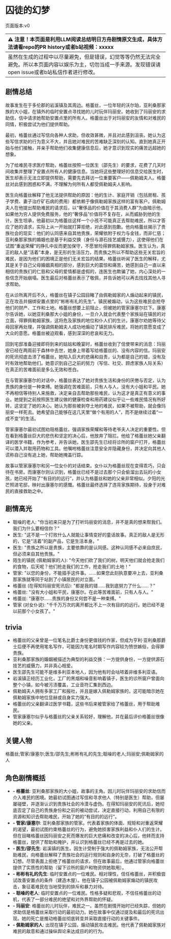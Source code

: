 # 囚徒的幻梦
页面版本:v0
 

| :warning: 注意！本页面是利用LLM阅读总结明日方舟剧情原文生成，具体方法请看repo的PR history或者b站视频：xxxxx           |
|:----------------------------|
| 虽然在生成的过程中以尽量避免，但是错误，幻觉等等仍然无法完全避免。所以本页面内容以娱乐为主，切勿当成一手来源。发现错误请open issue或者b站私信作者进行修改。|



## 剧情总结
故事发生在于多伦郡的岩溪镇及其周边。格蕾丝，一位年轻的沃尔珀，亚利桑那家族的大小姐，在镇外的临时安置点寻找她的儿时玩伴玛丽安。她收到了玛丽安的求助信，信中请求她帮助安置点里的所有人。格蕾丝出于对玛丽安的友情和对难民的同情，积极尝试为他们提供帮助。

最初，格蕾丝通过写信向各种人求助，但收效甚微，并且对此感到沮丧。她认为这些写信求助的行为意义不大，并且她对难民的苦难缺乏深刻的认知。直到她真正开始与他们接触，并亲手帮助他们收集健康信息后，她才意识到现实的痛苦远超她的想象。

为了给难民寻求医疗帮助，格蕾丝按照一位医生（邵先生）的要求，花费了几天时间收集并整理了安置点所有人的健康信息。当她将这些整理好的信息交给医生时，医生却表示无法立即提供帮助，需要先去拜访一位重要客户——佩勒姆夫人。格蕾丝对此感到困惑和不满，不理解为何所有人都受佩勒姆夫人影响。

医生向格蕾丝解释了他无法提供帮助的原因：他的生计、家庭开销（包括房租、孩子学费、妻子治疗矿石病的费用）都依赖于像佩勒姆家族这样的富有客户。佩勒姆夫人在他提出帮助难民的请求后，以“奢侈品的价值在于其消费人群”为由暗示他，如果他为穷人提供免费服务，他的“奢侈品”价值将不复存在，从而威胁到他的生计。医生坦承，他最初以为格蕾丝这样一个小孩不可能真正去帮助难民，所以才答应了她的请求，实际上从一开始就打算拒绝，对此感到抱歉。他向格蕾丝揭示了贵族社会的现实：他们的认同感来自其他贵族，荣耀依附于权力与金钱，而非仁慈；亚利桑那家族的婚姻也是基于利益交换（身份与源石技艺威慑力），这使得他们在试图“重返荣耀”的挣扎中反而更加保守，不愿冒险得罪佩勒姆家族。医生认为，真正的敌人是“活着”本身，是无形的生活压力，而贵族之所以不帮助这些无关宏旨的难民，是因为他们的困境正是他们无关宏旨的结果。格蕾丝听闻了医生的解释，尤其是关于自己父母婚姻真相的部分，感到巨大的震惊和痛苦，她感到自己一直以来相信的贵族们的仁慈和父母的爱情都是虚假的，连医生也欺骗了她，内心深处的一些信念开始崩塌。医生最后对格蕾丝表示了敬佩，并告诉她可以再去找找其他人寻求帮助。

在从诊所离开后不久，格蕾丝在镇子公园目睹了由佩勒姆家的人煽动起来的镇民，正在攻击并捆绑安置点里的“彬彬有礼的先生”。镇民被煽动，认为这些难民会抢夺他们的财产、工作和土地。格蕾丝想要上前阻止，但被她的管家康塞尔拦下。康塞尔告诉她，以她亚利桑那大小姐的身份，一旦介入就会代表整个家族站在镇民的对立面，得罪佩勒姆家族，这将危及家族的地位和仆人们的生计。康塞尔劝她等待父母回家再处理，并强调佩勒姆夫人成功地煽动了镇民排斥难民，将她的意愿变成了大众的意愿。格蕾丝被迫观看，感到深深的悲哀和无力。

回到宅邸准备迎接即将到来的姑姑和晚宴时，格蕾丝收到了信使带来的消息：玛丽安已经在两周前于森林中去世，她身上带着写给格蕾丝的、没有内容的信。玛丽安的死讯彻底击溃了格蕾丝，她陷入巨大的悲痛和自责，认为都是自己的错，没有及时有效地帮助他们。她意识到自己之前的努力（写信、社交、顾虑家族人际关系）在真正的苦难面前是多么无效和苍白。

在与管家康塞尔的对话中，格蕾丝表达了她对贵族生活和身份的厌倦与否定，认为贵族的身份是一种束缚。她强调在苦难面前，只有人与人，没有大小姐和平民。她不再相信等待别人来施救，决定亲自去帮助那些难民，认为这才是真正有意义的事业。她提到之前按照医生建议做的健康检查和用药建议似乎让一些难民情况有所好转，这坚定了她的决心。她认为那些被剥夺土地的难民，如果不被帮助，就会像玛丽安一样死去。她希望自己能够在这几天里“做个有用的人”，而不是继续过着“一成不变”的生活。

管家康塞尔最初试图劝阻格蕾丝，强调家族荣耀和等待老爷夫人决定的重要性。但在看到格蕾丝巨大的悲伤和坚定的决心后，他放弃了阻拦。他给了格蕾丝她父亲翻译的医学书籍，作为参考，并告诉她，医生邵先生已经将诊所的窗户打开，格蕾丝可以潜入并取用药物和工具。他嘱咐格蕾丝注意安全并隐藏身份，并决定向其他人谎称自己没有追上她，帮助她掩盖行踪。

故事以管家康塞尔和另一位女仆的对话结束。女仆以为格蕾丝现在变得乖巧，只会待在书房。而康塞尔则认识到，格蕾丝已经不是过去那个只会偷溜出去玩的小女孩，她已经开始了“有目的的远行”，并认为格蕾丝和她的父亲非常相似。夕阳的光芒照进宅邸，映衬出康塞尔的感慨。格蕾丝最终选择了违背家族期待，投身于对难民的直接救助之中。
## 剧情高光
- 聒噪的老人: "你当初来只是为了打听玛丽安的消息，并不是真的想来帮我们。我们为什么要相信你？"
- 医生: "这不是一个打败什么人就能让事情变好的童话故事。真正的敌人是无形的，它是“活着”的副产品，它是生活本身。"
- 医生: "贵族之所以是贵族，主要依靠的是认同感。这种认同感不必来自庶民，但必须来自其他贵族。"
- 陌生的镇民 (佩勒姆家的人): "今天他们砍了我们的树，明天他们就会抢走我们的食物，后天呢？他们抢走我们的工作，抢走我们的土地！"
- 管家: "以您的身份，不能插手这件事。......如果您此刻执意要冲上去，亚利桑那家族就等同于站到了小镇居民的对立面。"
- 格蕾丝 (在得知玛丽安死讯后): "都是我的错......我到底努力了什么......？"
- 格蕾丝: "没有大小姐和平民，康塞尔。在此等苦难面前，只有人与人。"
- 格蕾丝: "康塞尔......贵族的身份又何尝不是一种束缚。"
- 管家 (对女仆说): "千千万万次的离开都比不上一次有目的的远行。她已经不是以前那个小女孩了。"
## trivia
- 格蕾丝的父亲曾是一位笔名比爵士身份更值钱的作家，但成为亨利·亚利桑那爵士后便不再使用笔名写作，可能因为笔名时期写作内容较为愤世嫉俗，会得罪贵族。
- 亚利桑那家族的婚姻被描述为典型的利益交换：一方提供身份，一方提供源石技艺的威慑力，并非真心相爱。
- 医生邵先生可能不是维多利亚本地人，因为他有时会咕哝着非维多利亚语。
- 岩溪镇正经历工业化，工厂的黑烟和噪音影响着镇子，医生的诊所窗户曾面向整个小镇，如今被污渍覆盖，工业音符汇集到西边。
- 佩勒姆夫人拥有多家工厂和报社，并且是嫁入佩勒姆家族的，这可能暗示她在佩勒姆家族中地位显赫或自身实力强大。
- 格蕾丝的父亲翻译过医学书籍，这些书后来被管家给了格蕾丝，用于帮助难民。
- 管家康塞尔似乎与格蕾丝的父亲关系较好，理解他，并在最后评价格蕾丝很像她的父亲。
## 关键人物
格蕾丝;管家/康塞尔;医生/邵先生;彬彬有礼的先生;聒噪的老人;玛丽安;佩勒姆家的人
## 角色剧情概括
-   **- 格蕾丝**: 亚利桑那家族的大小姐，故事的主角。因儿时玩伴玛丽安的求助信而介入难民的困境。她最初试图通过写信和寻求他人（特别是医生）帮助，但屡屡碰壁，并逐渐认识到贵族社会的冷漠与虚伪。在得知玛丽安的死讯后，她彻底否定了自己的贵族身份和之前的被动尝试，决定直接行动，利用自己有限的资源和知识去帮助难民，开始了她的“有目的的远行”。
-   **- 管家/康塞尔**: 亚利桑那家族的管家。代表着家族的体面、规矩和对重返荣耀的渴望，最初试图约束格蕾丝的行为，避免她损害家族利益和仆人们的生计。但在目睹格蕾丝因玛丽安之死而爆发的巨大悲痛和改变的决心后，他转而支持格蕾丝，提供了帮助和掩护，并认识到格蕾丝已经不再是过去的她。
-   **- 医生/邵先生**: 岩溪镇的医生。因生计受制于强大的佩勒姆家族，无法公开帮助难民，向格蕾丝解释了贵族社会的运行规则和自身的无奈，打破了格蕾丝的幻想。尽管表面上拒绝了格蕾丝的请求，但在故事最后，他通过管家向格蕾丝提供了实质性的帮助（留下诊所的窗户和物资供她取用）。
-   **- 彬彬有礼的先生**: 临时安置点的一位难民。相对理性，信任格蕾丝，并积极尝试改善安置点的条件（建造木屋）。他在镇子公园被佩勒姆家煽动的镇民攻击，象征着难民在当地受到的排斥和暴力对待。
-   **- 聒噪的老人**: 临时安置点的一位难民。性格多疑和悲观，不信任格蕾丝的动机，代表了一部分难民的绝望和对外界帮助的怀疑。
-   **- 玛丽安**: 格蕾丝的儿时玩伴，难民之一。虽然在剧情开始时已经失踪，但她的求助信是格蕾丝采取行动的最初动力。她在故事中仅通过提及和最后的死讯出现。她的死亡是推动格蕾丝彻底转变并采取直接行动的关键事件。
-   **- 佩勒姆家的人**: 出现在镇子公园，煽动镇民攻击难民。他代表了佩勒姆家族对难民的敌意和通过操纵舆论来达成目的的行为。